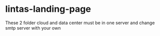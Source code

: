 # lintas-landing-page

These 2 folder cloud and data center must be in one server and change smtp server with your own
